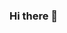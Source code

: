 ### Hi there 👋

<!--
**TianyiGuo741/TianyiGuo741** is a ✨ _special_ ✨ repository because its `README.md` (this file) appears on your GitHub profile.

Here are some ideas to get you started:

- 🔭 I’m currently working on my math knowledge
- 🌱 I’m currently learning math and geography
- 👯 I’m looking to collaborate on making friends
- 🤔 I’m looking for help with making cool stuff with computer coding
- 💬 Ask me about drawing music and my life
- 📫 How to reach me: @tianyiguo228@gmail.com
- 😄 Pronouns: He/Him
- ⚡ Fun fact: I can speak Chinese and English, I'm in Canada and I'm in High School
-->
